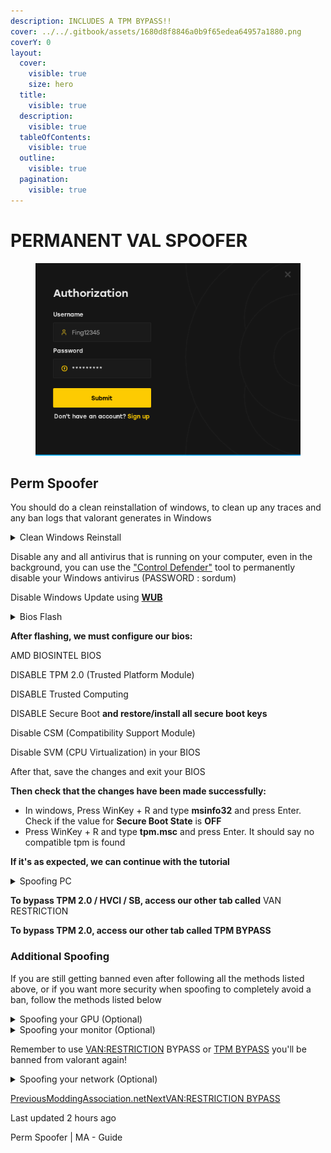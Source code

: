 ```yaml
---
description: INCLUDES A TPM BYPASS!!
cover: ../../.gitbook/assets/1680d8f8846a0b9f65edea64957a1880.png
coverY: 0
layout:
  cover:
    visible: true
    size: hero
  title:
    visible: true
  description:
    visible: true
  tableOfContents:
    visible: true
  outline:
    visible: true
  pagination:
    visible: true
---
```


# PERMANENT VAL SPOOFER

<figure><img src="../../.gitbook/assets/permwoof_gif.gif" alt=""><figcaption></figcaption></figure>

## Perm Spoofer

You should do a clean reinstallation of windows, to clean up any traces and any ban logs that valorant generates in Windows

<details>

<summary>Clean Windows Reinstall</summary>

*
*
*
*
*
*
*

![](https://guides.moddingassociation.net/\~gitbook/image?url=https%3A%2F%2F4078172018-files.gitbook.io%2F%7E%2Ffiles%2Fv0%2Fb%2Fgitbook-x-prod.appspot.com%2Fo%2Fspaces%252Fgxol57krZAOcrJxJpuhe%252Fuploads%252FMtPMNA3YweuK14Ad8mmL%252F1.png%3Falt%3Dmedia%26token%3D7ea2b1d3-73c7-4921-bcc1-65083a0eaf60\&width=300\&dpr=4\&quality=100\&sign=ee089106\&sv=1)

*

![](https://guides.moddingassociation.net/\~gitbook/image?url=https%3A%2F%2F4078172018-files.gitbook.io%2F%7E%2Ffiles%2Fv0%2Fb%2Fgitbook-x-prod.appspot.com%2Fo%2Fspaces%252Fgxol57krZAOcrJxJpuhe%252Fuploads%252FfHyL7i7leWKloA1Rwysf%252F2.png%3Falt%3Dmedia%26token%3De4442a95-7934-4508-9435-c6afe83bd0fd\&width=300\&dpr=4\&quality=100\&sign=e7394187\&sv=1)

*

![](https://guides.moddingassociation.net/\~gitbook/image?url=https%3A%2F%2F4078172018-files.gitbook.io%2F%7E%2Ffiles%2Fv0%2Fb%2Fgitbook-x-prod.appspot.com%2Fo%2Fspaces%252Fgxol57krZAOcrJxJpuhe%252Fuploads%252FMICN6U9QYJ6b5KF1umqs%252F3.png%3Falt%3Dmedia%26token%3D31e92311-eb49-4b53-813f-72744de1c605\&width=300\&dpr=4\&quality=100\&sign=81d3d493\&sv=1)

*

![](https://guides.moddingassociation.net/\~gitbook/image?url=https%3A%2F%2F4078172018-files.gitbook.io%2F%7E%2Ffiles%2Fv0%2Fb%2Fgitbook-x-prod.appspot.com%2Fo%2Fspaces%252Fgxol57krZAOcrJxJpuhe%252Fuploads%252FIzLvU21O3stuq8OuPcrA%252F4.png%3Falt%3Dmedia%26token%3D5b620b5e-b710-46b2-b11c-04565a427ef0\&width=300\&dpr=4\&quality=100\&sign=d8e97ac4\&sv=1)

*

![](https://guides.moddingassociation.net/\~gitbook/image?url=https%3A%2F%2F4078172018-files.gitbook.io%2F%7E%2Ffiles%2Fv0%2Fb%2Fgitbook-x-prod.appspot.com%2Fo%2Fspaces%252Fgxol57krZAOcrJxJpuhe%252Fuploads%252FF8HWGhxsHMKxkUEAPckB%252F5.png%3Falt%3Dmedia%26token%3Da168ac7a-1e1b-4f6e-b21e-b65b6bffe123\&width=300\&dpr=4\&quality=100\&sign=9a972511\&sv=1)

*
*
*

![](https://guides.moddingassociation.net/\~gitbook/image?url=https%3A%2F%2F4078172018-files.gitbook.io%2F%7E%2Ffiles%2Fv0%2Fb%2Fgitbook-x-prod.appspot.com%2Fo%2Fspaces%252Fgxol57krZAOcrJxJpuhe%252Fuploads%252FrBDhZGE1Z0ZsEGaUdIda%252F6.png%3Falt%3Dmedia%26token%3D82867dc4-bb5d-4bfa-856b-fbc224d9ec70\&width=300\&dpr=4\&quality=100\&sign=762e0bdb\&sv=1)

*

![](https://guides.moddingassociation.net/\~gitbook/image?url=https%3A%2F%2F4078172018-files.gitbook.io%2F%7E%2Ffiles%2Fv0%2Fb%2Fgitbook-x-prod.appspot.com%2Fo%2Fspaces%252Fgxol57krZAOcrJxJpuhe%252Fuploads%252FcKUyBmz4zLHvcJwmyaRF%252F7.png%3Falt%3Dmedia%26token%3Dbcd90db5-91ac-4273-9edf-6e10147e70dd\&width=300\&dpr=4\&quality=100\&sign=36ea56bf\&sv=1)

*
*

</details>

Disable any and all antivirus that is running on your computer, even in the background, you can use the ["Control Defender"](https://www.sordum.org/files/downloads.php?st-defender-control) tool to permanently disable your Windows antivirus (PASSWORD : sordum)

Disable Windows Update using [**WUB**](https://www.sordum.org/files/downloads.php?st-windows-update-blocker)

<details>

<summary>Bios Flash</summary>

#### &#x20;<a href="#tutorial" id="tutorial"></a>

1.
2.
3.

#### &#x20;<a href="#here-are-some-video-tutorials-for-flashing-the-bios" id="here-are-some-video-tutorials-for-flashing-the-bios"></a>

</details>

**After flashing, we must configure our bios:**

AMD BIOSINTEL BIOS

DISABLE TPM 2.0 (Trusted Platform Module)

DISABLE Trusted Computing

DISABLE Secure Boot **and restore/install all secure boot keys**

Disable CSM (Compatibility Support Module)

Disable SVM (CPU Virtualization) in your BIOS

After that, save the changes and exit your BIOS

**Then check that the changes have been made successfully:**

* In windows, Press WinKey + R and type **msinfo32** and press Enter. Check if the value for **Secure Boot State** is **OFF**
* Press WinKey + R and type **tpm.msc** and press Enter. It should say no compatible tpm is found

**If it's as expected, we can continue with the tutorial**

<details>

<summary>Spoofing PC</summary>

#### &#x20;<a href="#saving-your-old-hwid" id="saving-your-old-hwid"></a>

#### &#x20;<a href="#spoofing" id="spoofing"></a>

</details>

**To bypass TPM 2.0 / HVCI / SB, access our other tab called** VAN RESTRICTION

**To bypass TPM 2.0, access our other tab called TPM BYPASS**

### Additional Spoofing <a href="#additional-spoofing" id="additional-spoofing"></a>

If you are still getting banned even after following all the methods listed above, or if you want more security when spoofing to completely avoid a ban, follow the methods listed below

<details>

<summary>Spoofing your GPU (Optional)</summary>



</details>

<details>

<summary>Spoofing your monitor (Optional)</summary>



</details>

Remember to use [VAN:RESTRICTION](https://guides.moddingassociation.net/permanent-spoofer/van-restriction-bypass) BYPASS or [TPM BYPASS](https://guides.moddingassociation.net/permanent-spoofer/tpm-bypass) you'll be banned from valorant again!

<details>

<summary>Spoofing your network (Optional)</summary>

Some anticheats may ban your router's MAC address and various other aspects of your internet connection. It is recommended to use a VPN while playing, but remember, this is not mandatory.

Recommended VPNs

* ExpressVPN
* NordVPN
* Windscribe
* WARP (if the game has any VPN restrictions)

</details>

[PreviousModdingAssociation.net](https://guides.moddingassociation.net/)[NextVAN:RESTRICTION BYPASS](https://guides.moddingassociation.net/permanent-spoofer/van-restriction-bypass)

Last updated 2 hours ago

Perm Spoofer | MA - Guide
